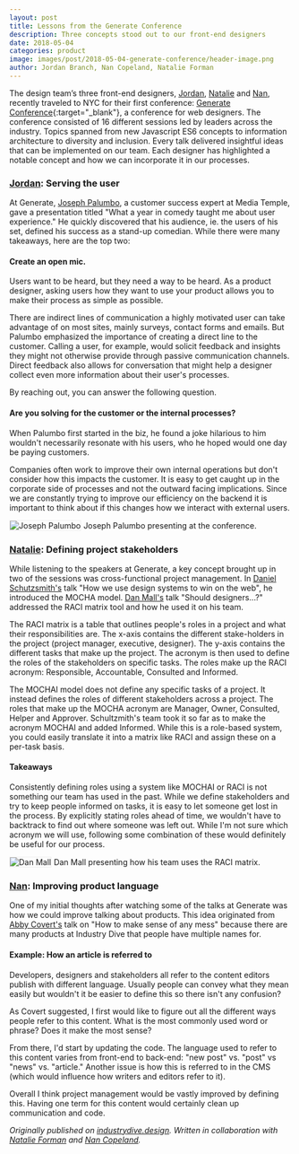 ```yaml
---
layout: post 
title: Lessons from the Generate Conference
description: Three concepts stood out to our front-end designers
date: 2018-05-04
categories: product
image: images/post/2018-05-04-generate-conference/header-image.png
author: Jordan Branch, Nan Copeland, Natalie Forman
---
```


The design team’s three front-end designers, [Jordan](http://design.industrydive.com/about/jordan/), [Natalie](http://design.industrydive.com/about/natalie/) and [Nan](http://design.industrydive.com/about/nan/), recently traveled to NYC for their first conference: [Generate Conference](https://www.generateconf.com/){:target="_blank"}, a conference for web designers. The conference consisted of 16 different sessions led by leaders across the industry. Topics spanned from new Javascript ES6 concepts to information architecture to diversity and inclusion. Every talk delivered insightful ideas that can be implemented on our team. Each designer has highlighted a notable concept and how we can incorporate it in our processes.

### [Jordan](http://design.industrydive.com/about/jordan/): Serving the user

At Generate, [Joseph Palumbo](http://www.josephpalumbo.com/), a customer success expert at Media Temple, gave a presentation titled "What a year in comedy taught me about user experience." He quickly discovered that his audience, ie. the users of his set, defined his success as a stand-up comedian. While there were many takeaways, here are the top two:

#### Create an open mic.

Users want to be heard, but they need a way to be heard. As a product designer, asking users how they want to use your product allows you to make their process as simple as possible. 

There are indirect lines of communication a highly motivated user can take advantage of on most sites, mainly surveys, contact forms and emails. But Palumbo emphasized the importance of creating a direct line to the customer. Calling a user, for example, would solicit feedback and insights they might not otherwise provide through passive communication channels. Direct feedback also allows for conversation that might help a designer collect even more information about their user's processes. 

By reaching out, you can answer the following question.

#### Are you solving for the customer or the internal processes?

When Palumbo first started in the biz, he found a joke hilarious to him wouldn't necessarily resonate with his users, who he hoped would one day be paying customers.

Companies often work to improve their own internal operations but don't consider how this impacts the customer. It is easy to get caught up in the corporate side of processes and not the outward facing implications. Since we are constantly trying to improve our efficiency on the backend it is important to think about if this changes how we interact with external users. 

<p class="centered">
	<img src="{{ site.url }}/images/post/2018-05-04-generate-conference/comedy-speaker.jpg" alt="Joseph Palumbo" style="border: 1px solid #eee;"/>
	<span class="caption">Joseph Palumbo presenting at the conference.</span>
</p>

### [Natalie](http://design.industrydive.com/about/natalie/): Defining project stakeholders

While listening to the speakers at Generate, a key concept brought up in two of the sessions was cross-functional project management. In [Daniel Schutzsmith's](http://daniel.schutzsmith.com/) talk "How we use design systems to win on the web", he introduced the MOCHA model. [Dan Mall's](http://danmall.me/) talk "Should designers...?" addressed the RACI matrix tool and how he used it on his team.

The RACI matrix is a table that outlines people's roles in a project and what their responsibilities are. The x-axis contains the different stake-holders in the project (project manager, executive, designer). The y-axis contains the different tasks that make up the project. The acronym is then used to define the roles of the stakeholders on specific tasks. The roles make up the RACI acronym: Responsible, Accountable, Consulted and Informed.

The MOCHAI model does not define any specific tasks of a project. It instead defines the roles of different stakeholders across a project. The roles that make up the MOCHA acronym are Manager, Owner, Consulted, Helper and Approver. Schultzmith's team took it so far as to make the acronym MOCHAI and added Informed. While this is a role-based system, you could easily translate it into a matrix like RACI and assign these on a per-task basis.

#### Takeaways

Consistently defining roles using a system like MOCHAI or RACI is not something our team has used in the past. While we define stakeholders and try to keep people informed on tasks, it is easy to let someone get lost in the process. By explicitly stating roles ahead of time, we wouldn't have to backtrack to find out where someone was left out. While I'm not sure which acronym we will use, following some combination of these would definitely be useful for our process.

<p class="centered">
	<img src="{{ site.url }}/images/post/2018-05-04-generate-conference/mochai-raci-speaker.jpg" alt="Dan Mall" style="border: 1px solid #eee;"/>
	<span class="caption">Dan Mall presenting how his team uses the RACI matrix.</span>
</p>

### [Nan](http://design.industrydive.com/about/nan/): Improving product language

One of my initial thoughts after watching some of the talks at Generate was how we could improve talking about products. This idea originated from [Abby Covert's](http://abbytheia.com/) talk on "How to make sense of any mess" because there are many products at Industry Dive that people have multiple names for. 

#### Example: How an article is referred to 

Developers, designers and stakeholders all refer to the content editors publish with different language. Usually people can convey what they mean easily but wouldn't it be easier to define this so there isn't any confusion?

As Covert suggested, I first would like to figure out all the different ways people refer to this content. What is the most commonly used word or phrase? Does it make the most sense?

From there, I'd start by updating the code. The language used to refer to this content varies from front-end to back-end: "new post" vs. "post" vs "news" vs. "article." Another issue is how this is referred to in the CMS (which would influence how writers and editors refer to it).

Overall I think project management would be vastly improved by defining this. Having one term for this content would certainly clean up communication and code.

<span style="font-style: italic;">Originally published on [industrydive.design](https://industrydive.design/). Written in collaboration with [Natalie Forman](http://natalieforman.com/) and [Nan Copeland](https://www.nancopeland.com/).</span>
